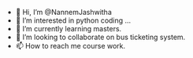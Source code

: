 - 👋 Hi, I’m @NannemJashwitha
- 👀 I’m interested in python coding ...
- 🌱 I’m currently learning masters.
- 💞️ I’m looking to collaborate on bus ticketing system.
- 📫 How to reach me course work.

<!---
NannemJashwitha/NannemJashwitha is a ✨ special ✨ repository because its `README.md` (this file) appears on your GitHub profile.
You can click the Preview link to take a look at your changes.
--->
